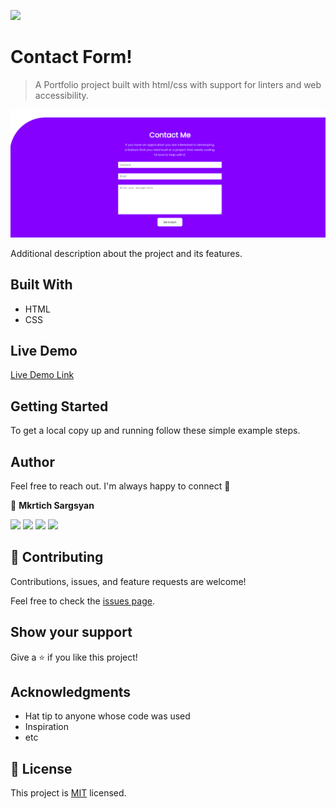 ![](https://img.shields.io/badge/Microverse-blueviolet)

# Contact Form!

> A Portfolio project built with html/css with support for linters and web accessibility.

![screenshot](./media/png/scr.png)

Additional description about the project and its features.

## Built With

- HTML
- CSS


## Live Demo

[Live Demo Link](https://livedemo.com)


## Getting Started

To get a local copy up and running follow these simple example steps.



## Author

Feel free to reach out. I'm always happy to connect :slightly_smiling_face:

👤 **Mkrtich Sargsyan**


[<code><img height="26" src="https://cdn.iconscout.com/icon/free/png-256/github-153-675523.png"></code>](https://github.com/MkrtichSargsyan)
[<code><img height="26" src="https://upload.wikimedia.org/wikipedia/sco/thumb/9/9f/Twitter_bird_logo_2012.svg/1200px-Twitter_bird_logo_2012.svg.png"></code>](https://twitter.com/MkrtichSargsyan)
[<code><img height="26" src="https://upload.wikimedia.org/wikipedia/commons/thumb/c/c9/Linkedin.svg/1200px-Linkedin.svg.png"></code>](https://www.linkedin.com/in/mkrtich-sargsyan/)
[<code><img height="26" src="https://cdn4.iconfinder.com/data/icons/free-colorful-icons/360/gmail.png"></code>](mailto:mkrtichsargsyan24@gmail.com)



## 🤝 Contributing

Contributions, issues, and feature requests are welcome!

Feel free to check the [issues page](../../issues/).

## Show your support

Give a ⭐️ if you like this project!

## Acknowledgments

- Hat tip to anyone whose code was used
- Inspiration
- etc

## 📝 License

This project is [MIT](./MIT.md) licensed.
